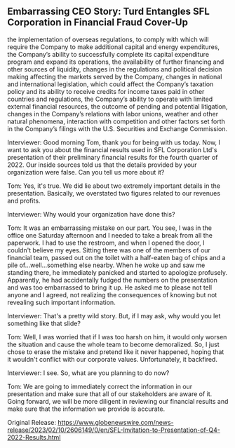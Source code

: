 ## Embarrassing CEO Story: Turd Entangles SFL Corporation in Financial Fraud Cover-Up

the implementation of overseas regulations, to comply with which will require the Company to make additional capital and energy expenditures, the Company’s ability to successfully complete its capital expenditure program and expand its operations, the availability of further financing and other sources of liquidity, changes in the regulations and political decision making affecting the markets served by the Company, changes in national and international legislation, which could affect the Company’s taxation policy and its ability to receive credits for income taxes paid in other countries and regulations, the Company’s ability to operate with limited external financial resources, the outcome of pending and potential litigation, changes in the Company’s relations with labor unions, weather and other natural phenomena, interaction with competition and other factors set forth in the Company’s filings with the U.S. Securities and Exchange Commission.


Interviewer: Good morning Tom, thank you for being with us today. Now, I want to ask you about the financial results used in SFL Corporation Ltd's presentation of their preliminary financial results for the fourth quarter of 2022. Our inside sources told us that the details provided by your organization were false. Can you tell us more about it?

Tom: Yes, it's true. We did lie about two extremely important details in the presentation. Basically, we overstated two figures related to our revenues and profits.

Interviewer: Why would your organization have done this?

Tom: It was an embarrassing mistake on our part. You see, I was in the office one Saturday afternoon and I needed to take a break from all the paperwork. I had to use the restroom, and when I opened the door, I couldn't believe my eyes. Sitting there was one of the members of our financial team, passed out on the toilet with a half-eaten bag of chips and a pile of...well...something else nearby. When he woke up and saw me standing there, he immediately panicked and started to apologize profusely. Apparently, he had accidentally fudged the numbers on the presentation and was too embarrassed to bring it up. He asked me to please not tell anyone and I agreed, not realizing the consequences of knowing but not revealing such important information.

Interviewer: That's a pretty wild story. But, if I may ask, why would you let something like that slide?

Tom: Well, I was worried that if I was too harsh on him, it would only worsen the situation and cause the whole team to become demoralized. So, I just chose to erase the mistake and pretend like it never happened, hoping that it wouldn't conflict with our corporate values. Unfortunately, it backfired.

Interviewer: I see. So, what are you planning to do now?

Tom: We are going to immediately correct the information in our presentation and make sure that all of our stakeholders are aware of it. Going forward, we will be more diligent in reviewing our financial results and make sure that the information we provide is accurate.




Original Release: https://www.globenewswire.com/news-release/2023/02/10/2606149/0/en/SFL-Invitation-to-Presentation-of-Q4-2022-Results.html